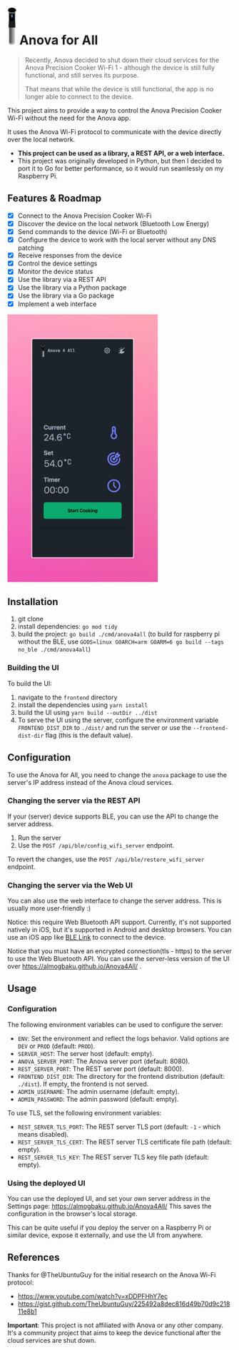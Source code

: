 <h1>
<img src=".github/logo.svg" width="20" alt="logo"> Anova for All
</h1>

> Recently, Anova decided to shut down their cloud services for the Anova Precision Cooker Wi-Fi 1 - although the device
> is still fully functional, and still serves its purpose.
>
> That means that while the device is still functional, the app is no longer able to connect to the device.

This project aims to provide a way to control the Anova Precision Cooker Wi-Fi without the need for the Anova app.

It uses the Anova Wi-Fi protocol to communicate with the device directly over the local network.

* **This project can be used as a library, a REST API, or a web interface.**
* This project was originally developed in Python, but then I decided to port it to Go for better performance, so it
  would run seamlessly on my Raspberry Pi.

## Features & Roadmap

- [x] Connect to the Anova Precision Cooker Wi-Fi
- [x] Discover the device on the local network (Bluetooth Low Energy)
- [x] Send commands to the device (Wi-Fi or Bluetooth)
- [x] Configure the device to work with the local server without any DNS patching
- [x] Receive responses from the device
- [x] Control the device settings
- [x] Monitor the device status
- [x] Use the library via a REST API
- [x] Use the library via a Python package
- [x] Use the library via a Go package
- [x] Implement a web interface

![Anova for All screenshot](./.github/screenshot.jpg)

## Installation

1. git clone
2. install dependencies: `go mod tidy`
3. build the project: `go build ./cmd/anova4all` (to build for raspberry pi without the BLE, use
   `GOOS=linux GOARCH=arm GOARM=6 go build --tags no_ble ./cmd/anova4all`)

### Building the UI

To build the UI:

1. navigate to the `frontend` directory
2. install the dependencies using `yarn install`
3. build the UI using `yarn build --outDir ../dist`
4. To serve the UI using the server, configure the environment variable `FRONTEND_DIST_DIR`
   to `./dist/` and run the server or use the `--frontend-dist-dir` flag (this is the default value).

## Configuration

To use the Anova for All, you need to change the `anova` package to use the server's IP address instead of the Anova
cloud services.

### Changing the server via the REST API

If your (server) device supports BLE, you can use the API to change the server address.

1. Run the server
2. Use the `POST /api/ble/config_wifi_server` endpoint.

To revert the changes, use the `POST /api/ble/restore_wifi_server` endpoint.

### Changing the server via the Web UI

You can also use the web interface to change the server address. This is usually more user-friendly :)

Notice: this require Web Bluetooth API support. Currently, it's not supported natively in iOS, but it's supported in
Android and desktop browsers. You can use an iOS app
like [BLE Link](https://apps.apple.com/us/app/ble-link-web-ble-browser/id6468414672) to connect to the device.

Notice that you must have an encrypted connection(tls - https) to the server to use the Web Bluetooth API. You can use
the server-less version of the UI over https://almogbaku.github.io/Anova4All/ .

## Usage

### Configuration

The following environment variables can be used to configure the server:

- `ENV`: Set the environment and reflect the logs behavior. Valid options are `DEV` or `PROD` (default: `PROD`).
- `SERVER_HOST`: The server host (default: empty).
- `ANOVA_SERVER_PORT`: The Anova server port (default: 8080).
- `REST_SERVER_PORT`: The REST server port (default: 8000).
- `FRONTEND_DIST_DIR`: The directory for the frontend distribution (default: `./dist`). If empty, the frontend is not
  served.
- `ADMIN_USERNAME`: The admin username (default: empty).
- `ADMIN_PASSWORD`: The admin password (default: empty).

To use TLS, set the following environment variables:
- `REST_SERVER_TLS_PORT`: The REST server TLS port (default: `-1` - which means disabled).
- `REST_SERVER_TLS_CERT`: The REST server TLS certificate file path (default: empty).
- `REST_SERVER_TLS_KEY`: The REST server TLS key file path (default: empty).

### Using the deployed UI

You can use the deployed UI, and set your own server address in the Settings page: https://almogbaku.github.io/Anova4All/
This saves the configuration in the browser's local storage.

This can be quite useful if you deploy the server on a Raspberry Pi or similar device, expose it externally, and use the
UI from anywhere.

## References

Thanks for @TheUbuntuGuy for the initial research on the Anova Wi-Fi protocol:

- https://www.youtube.com/watch?v=xDDPFHhY7ec
- https://gist.github.com/TheUbuntuGuy/225492a8dec816d49b70d9c21811e8b1

**Important**: This project is not affiliated with Anova or any other company. It's a community project that aims to
keep the device functional after the cloud services are shut down.

